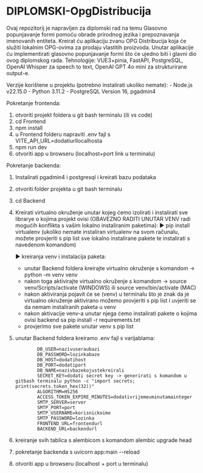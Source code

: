 # DIPLOMSKI-OpgDistribucija

Ovaj repozitorij je napravljen za diplomski rad na temu Glasovno popunjavanje formi pomoću obrade prirodnog jezika i prepoznavanja imenovanih entiteta. Kreirat ću aplikaciju zvanu OPG Distribucija koja će služiti lokalnim OPG-ovima za prodaju vlastitih proizvoda. Unutar aplikacije ću implementirati glasovno popunjavanje formi što će ujedno biti i glavni dio ovog diplomskog rada.
Tehnologije: VUE3+pinia, FastAPI, PostgreSQL, OpenAI Whisper za speech to text, OpenAI GPT 4o mini za strukturirane output-e.

Verzije korištene u projektu (potrebno instalirati ukoliko nemate): - Node.js v22.15.0 - Python 3.11.2 - PostgreSQL Version 16, pgadmin4

Pokretanje frontenda:

1. otvoriti projekt foldera u git bash terminalu (ili vs code)
2. cd Frontend
3. npm install
4. u Frontend folderu napraviti .env fajl s
   VITE_API_URL=dodatiurllocalhosta
5. npm run dev
6. otvoriti app u browseru (localhost+port link u terminalu)

Pokretanje backenda:

1.  Instalirati pgadmin4 i postgresql i kreirati bazu podataka
2.  otvoriti folder projekta u git bash terminalu
3.  cd Backend
4.  Kreirati virtualno okruženje unutar kojeg ćemo izolirati i instalirati sve librarye o kojima projekt ovisi (OBAVEZNO RADITI UNUTAR VENV radi mogućih konflikta s vašim lokalno instaliranim paketima):
    ► pip install virtualenv (ukoliko nemate instaliran virtualenv na svom računalu, možete provjeriti s pip list sve lokalno instalirane pakete te instalirati s navedenom komandom)

    ► kreiranja venv i instalacija paketa:

    - unutar Backend foldera kreirajte virtualno okruženje s komandom -> python -m venv venv
    - nakon toga aktivirajte virtualno okruženje s komandom -> source venv/Scripts/activate (WINDOWS) ili source venv/bin/activate (MAC)
    - nakon aktiviranja pojavit će se (venv) u terminalu što je znak da je virtualno okruženje aktivirano možemo provjeriti s pip list i uvjeriti se da nemam instaliranih paketa u venv
    - nakon aktivacije venv-a unutar njega ćemo instalirati pakete o kojima ovisi backend sa pip install -r requirements.txt
    - provjerimo sve pakete unutar venv s pip list

5.  unutar Backend foldera kreiramo .env fajl s varijablama:

                DB_USER=nazivuseraubazi
                DB_PASSWORD=lozinkabaze
                DB_HOST=dodatihost
                DB_PORT=dodatiport
                DB_NAME=nazivbazekojustekreirali
                SECRET_KEY=dodati secret key -> generirati s komandom u gitbash terminalu python -c "import secrets; print(secrets.token_hex(32))"
                ALGORITHM=HS256
                ACCESS_TOKEN_EXPIRE_MINUTES=dodativrijemeuminutamainteger
                SMTP_SERVER=server
                SMTP_PORT=port
                SMTP_USERNAME=korisnickoime
                SMTP_PASSWORD=lozinka
                FRONTEND_URL=frontendurl
                BACKEND_URL=backendurl

6.  kreiranje svih tablica s alembicom s komandom alembic upgrade head
7.  pokretanje backenda s uvicorn app:main --reload
8.  otvoriti app u browseru (localhost + port u terminalu)
